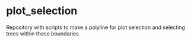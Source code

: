 # plot_selection
Repository with scripts to make a polyline for plot selection and selecting trees within these boundaries
